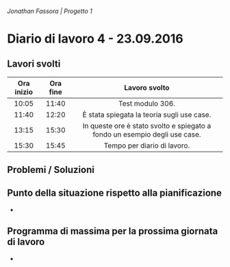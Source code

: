 ###### Jonathan Fassora | Progetto 1
# Diario di lavoro 4 - 23.09.2016
## Lavori svolti

| Ora inizio | Ora fine | Lavoro svolto |
|:-------------:|:-------------:|:-----:|
| 10:05 | 11:40 | Test modulo 306. |
| 11:40 | 12:20 | È stata spiegata la teoria sugli use case. |
| 13:15 | 15:30 | In queste ore è stato svolto e spiegato a fondo un esempio degli use case. |
| 15:30 | 15:45 | Tempo per diario di lavoro. |

## Problemi / Soluzioni

## Punto della situazione rispetto alla pianificazione
-
## Programma di massima per la prossima giornata di lavoro
-
